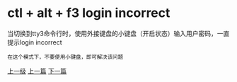 # ctl + alt + f3 login incorrect

当切换到tty3命令行时，使用外接键盘的小键盘（开启状态）输入用户密码，一直提示login incorrect

```
在这个模式下，不要使用小键盘，即可解决该问题
```


[上一级](base.md)
[上一篇](createGitServer.md)
[下一篇](custom_desktop_env.md)
